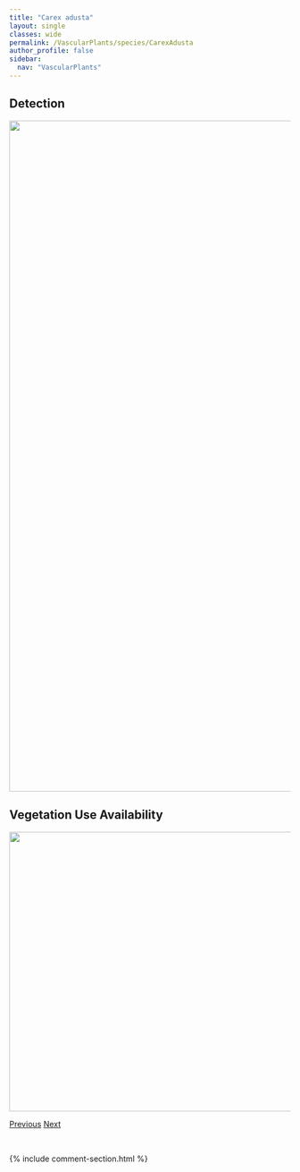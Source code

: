 ```yaml
---
title: "Carex adusta"
layout: single
classes: wide
permalink: /VascularPlants/species/CarexAdusta
author_profile: false
sidebar:
  nav: "VascularPlants"
---
```


<h2>Detection</h2>

<a href="https://drive.google.com/uc?export=view&id=1wc0e2MmVL1EPLzRLQ4S2EAfJGC0OiUM7">
<img src="https://drive.google.com/uc?export=view&id=1wc0e2MmVL1EPLzRLQ4S2EAfJGC0OiUM7" height = "1200" width = "800">
</a>


<h2>Vegetation Use Availability</h2>

<a href="https://drive.google.com/uc?export=view&id=1HVuGgu-sET6ChKZyogG1AGqc65v593-8">
<img src="https://drive.google.com/uc?export=view&id=1HVuGgu-sET6ChKZyogG1AGqc65v593-8" height = "500" width = "1000">
</a>


<a href="/DevelopmentWebsite/VascularPlants/species/Carex" class="pagination--pager" title="Sedges">Previous</a> <a href="/DevelopmentWebsite/VascularPlants/species/CarexAlbonigra" class="pagination--pager" title="Carex albonigra">Next</a>

<p>&nbsp;</p>

{% include comment-section.html %}
